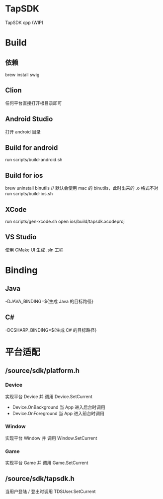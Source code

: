 # TapSDK
TapSDK cpp (WIP)
# Build
## 依赖
brew install swig
## Clion
任何平台直接打开根目录即可
## Android Studio
打开 android 目录
## Build for android
run scripts/build-android.sh
## Build for ios
brew uninstall binutils // 默认会使用 mac 的 binutils，此时出来的 .o 格式不对
run scripts/build-ios.sh
## XCode
run scripts/gen-xcode.sh 
open ios/build/tapsdk.xcodeproj
## VS Studio
使用 CMake UI 生成 .sln 工程
# Binding
## Java
-DJAVA_BINDING=${生成 Java 的目标路径}
## C#
-DCSHARP_BINDING=${生成 C# 的目标路径}
# 平台适配
## /source/sdk/platform.h
### Device
实现平台 Device 并 调用 Device.SetCurrent
- Device.OnBackground
当 App 进入后台时调用
- Device.OnForeground
当 App 进入前台时调用
### Window
实现平台 Window 并 调用 Window.SetCurrent
### Game
实现平台 Game 并 调用 Game.SetCurrent
## /source/sdk/tapsdk.h
当用户登陆 / 登出时调用 TDSUser.SetCurrent

